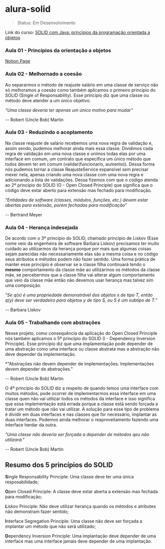 # alura-solid
>Status: Em Desenvolvimento

Link do curso: [SOLID com Java: princípios da programação orientada a objetos](https://www.alura.com.br/curso-online-solid-orientacao-objetos-java)

### Aula 01 - Princípios da orientação a objetos
[Notion Page](https://little-riddle-c13.notion.site/SOLID-com-Java-Princ-pios-da-programa-o-orientada-a-objetos-7391119d13814b238d3cee336b665ccf)

### Aula 02 - Melhornado a coesão

Ao separarmos o método de reajuste salário em uma classe de serviço não só melhoramos a coesão como também aplicamos o primeiro princípio do SOLID (Single of Responsability). Esse princípio diz que uma classe ou método deve atender a um único objetivo.

*“Uma classe deveria ter apenas um único motivo para mudar”*

-- Robert (Uncle Bob) Martin

### Aula 03 - Reduzindo o acoplamento

Na classe reajuste de salário recebemos uma nova regra de validação e, assim sendo, pudemos melhorar ainda mais essa classe. Dividimos cada regra de validação em uma nova classe e unimos todas elas por uma interface em comum, um contrato que especifica um único método que todos devem ter em comum (validar(funcionario, aumento)). Dessa forma nós pudemos tornar a classe ReajusteService expansível sem precisar mexer nela, apenas criando uma nova classe com uma nova regra e adicionando a lista de validações. Dessa fizemos com que o código atenda ao 2º princípio do SOLID (O - Open Closed Principle) que significa que o código deve estar aberto para extensão mas fechado para modificação.

*"Entidades de software (classes, módulos, funções, etc.) devem estar abertas para extensão, porém fechadas para modificação"*

-- Bertrand Meyer

### Aula 04 - Herança indesejada

De acordo com o 3º princípio do SOLID, chamado princípio de Liskov (Esse nome veio da engenheira de software Barbara Liskov) precisamos ter muito cuidado ao utilizarmos da herança porque por mais que algumas coisas sejam parecidas não necessariamente elas são a mesma coisa e no código seus atributos e métodos podem não fazer sentido. Uma forma prática de manter esse princípio é observar se a classe filha continuará tendo o **mesmo** comportamento da classe mãe ao utilizarmos os métodos da classe mãe, se percebermos que a classe filha vai alterar algum comportamento que veio da classe mãe então não devemos usar herança mas talvez sim uma composição.

*"Se q(x) é uma propriedade demonstrável dos objetos x de tipo T, então q(y) deve ser verdadeiro para objetos y de tipo S, ou S é um subtipo de T."*

-- Barbara Liskov

### Aula 05 - Trabalhando com abstrações

Nesse projeto, como consequência da aplicação do Open Closed Principle nós também aplicamos o 5º princípio do SOLID (I - Dependency Inversion Principle). Esse princípio diz que uma implamentação pode depender de uma abstração como uma interface ou classe abstrata mas a abstração não deve depender da implementação.

*"Abstrações não devem depender de implementações. Implementações devem depender de abstrações."

-- Robert (Uncle Bob) Martin

O 4º princípio do SOLID diz a respeito de quando temos uma interface com muitos métodos, pode ocorrer de implementarmos essa interface em uma classe quen não vai utilizar todos os métodos da interface e isso significa que essa implementação está errada porque a classe está sendo forçada a tratar um método que não vai utilizar. A solução para esse tipo de problema é dividir em duas interfaces e nas classes que for necessário, implantar as duas interfaces. Podemos ainda melhorar o reaproveitamento fazendo uma interface herdar da outra.

*"Uma classe não deveria ser forçada a depender de métodos qeu não utilizará."*

-- Robert (Uncle Bob) Martin

## Resumo dos 5 princípios do SOLID
**S**ingle Responsability Principle: Uma classe deve ter uma única resposabilidade;

**O**pen Closed Principle: A classe deve estar aberta a extensão mas fechada para modificação;

**L**iskov Principle: Não deve utilizar herança quando os métodos e atributes não demonstram fazer sentido;

**I**nterface Segregation Principle: Uma classe não deve ser forçada a implantar um método que não será utilizado;

**D**ependency Inversion Principle: Uma implantação deve depender de uma interface mas uma interface jamais deve depender de uma implantação.
